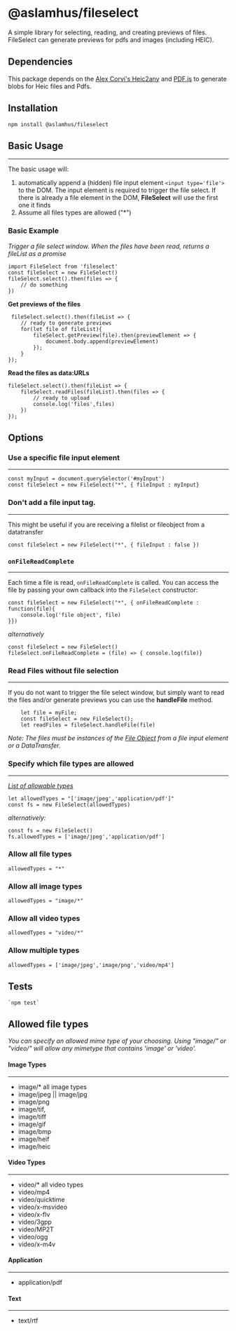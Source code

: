 @aslamhus/fileselect
=========
A simple library for selecting, reading, and creating previews of files. FileSelect can generate previews for pdfs and images (including HEIC).

## Dependencies
This package depends on the [Alex Corvi's Heic2any](https://alexcorvi.github.io/heic2any/) and [PDF.js](https://github.com/mozilla/pdf.js) to generate  blobs for Heic files and Pdfs.

## Installation
`npm install @aslamhus/fileselect`

## Basic Usage

***
The basic usage will:
1. automatically append a (hidden) file input element  `<input type='file'>`  to the DOM. The input element is required to trigger the file select. If there is already a file element in the DOM, **FileSelect** will use the first one it finds
2. Assume all files types are allowed ("*")


### Basic Example

_Trigger a file select window._
_When the files have been read, returns a fileList as a promise_

    import FileSelect from 'fileselect'
    const fileSelect = new FileSelect()
    fileSelect.select().then(files => { 
        // do something
    })

**Get previews of the files**

     fileSelect.select().then(fileList => {
        // ready to generate previews
        for(let file of fileList){
            fileSelect.getPreview(file).then(previewElement => {
                document.body.append(previewElement)
            });
        }
    });
        
**Read the files as data:URLs**


    fileSelect.select().then(fileList => {
        fileSelect.readFiles(fileList).then(files => {
            // ready to upload
            console.log('files',files)
        })
    });


## Options


### Use a specific file input element 
---
    const myInput = document.querySelector('#myInput')
    const fileSelect = new FileSelect("*", { fileInput : myInput}
    

### Don't add a file input tag.
---
This might be useful if you are receiving a filelist or fileobject from a datatransfer

    const fileSelect = new FileSelect("*", { fileInput : false })

### `onFileReadComplete`
---
Each time a file is read, `onFileReadComplete` is called. You can access the file by passing your own callback into the `FileSelect` constructor:

    const fileSelect = new FileSelect("*", { onFileReadComplete : function(file){
        console.log('file object', file)
    }})

_alternatively_

    const fileSelect = new FileSelect()
    fileSelect.onFileReadComplete = (file) => { console.log(file)}

### Read Files without file selection
---
If you do not want to trigger the file select window, but simply want to read the files and/or generate previews you can use the **handleFile** method.

        let file = myFile;
        const fileSelect = new FileSelect();
        let readFiles = fileSelect.handleFile(file)

_Note: The files must be instances of the [File Object](https://developer.mozilla.org/en-US/docs/Web/API/File) from a file input element or a DataTransfer._ 


### Specify which file types are allowed
---
_[List of allowable types](#allowed-file-types "Go to list")_

    let allowedTypes = "['image/jpeg','application/pdf']"
    const fs = new FileSelect(allowedTypes)

_alternatively:_

    const fs = new FileSelect()
    fs.allowedTypes = ['image/jpeg','application/pdf']

### Allow all file types
    allowedTypes = "*"
### Allow all image types
    allowedTypes = "image/*"
### Allow all video types
    allowedTypes = "video/*" 
### Allow multiple types
    allowedTypes = ['image/jpeg','image/png','video/mp4']

## Tests
    `npm test`

## Allowed file types
_You can specify an allowed mime type of your choosing. Using "image/*" or "video/*" will allow any mimetype that contains 'image' or 'video'._

#### **Image Types**
---
 * image/*  all image types
 * image/jpeg || image/jpg 
 * image/png
 * image/tif, 
 * image/tiff
 * image/gif
 * image/bmp
 * image/heif
 * image/heic

#### **Video Types**
 ---
* video/* all video types
 * video/mp4
 * video/quicktime
 * video/x-msvideo 
 * video/x-flv
 * video/3gpp
 * video/MP2T
 * video/ogg
 * video/x-m4v

#### **Application**
 ---
 * application/pdf   

 #### **Text**
 ---
 * text/rtf   
